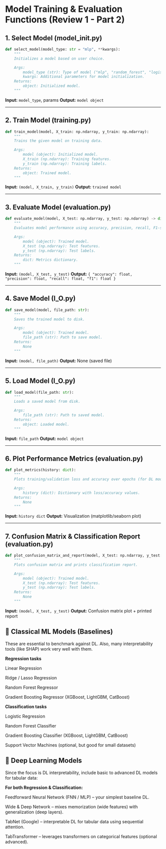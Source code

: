 # Model Training & Evaluation Functions (Review 1 - Part 2)

## 1. Select Model (model_init.py)

```python
def select_model(model_type: str = "mlp", **kwargs):
    """
    Initializes a model based on user choice.

    Args:
        model_type (str): Type of model ("mlp", "random_forest", "logistic", etc.).
        kwargs: Additional parameters for model initialization.
    Returns:
        object: Initialized model.
    """
```

**Input:** `model_type`, params
**Output:** `model object`

---

## 2. Train Model (training.py)

```python
def train_model(model, X_train: np.ndarray, y_train: np.ndarray):
    """
    Trains the given model on training data.

    Args:
        model (object): Initialized model.
        X_train (np.ndarray): Training features.
        y_train (np.ndarray): Training labels.
    Returns:
        object: Trained model.
    """
```

**Input:** `(model, X_train, y_train)`
**Output:** `trained model`

---

## 3. Evaluate Model (evaluation.py)

```python
def evaluate_model(model, X_test: np.ndarray, y_test: np.ndarray) -> dict:
    """
    Evaluates model performance using accuracy, precision, recall, F1-score.

    Args:
        model (object): Trained model.
        X_test (np.ndarray): Test features.
        y_test (np.ndarray): Test labels.
    Returns:
        dict: Metrics dictionary.
    """
```

**Input:** `(model, X_test, y_test)`
**Output:** `{ "accuracy": float, "precision": float, "recall": float, "f1": float }`

---

## 4. Save Model (I_O.py)

```python
def save_model(model, file_path: str):
    """
    Saves the trained model to disk.

    Args:
        model (object): Trained model.
        file_path (str): Path to save model.
    Returns:
        None
    """
```

**Input:** `(model, file_path)`
**Output:** None (saved file)

---

## 5. Load Model (I_O.py)

```python
def load_model(file_path: str):
    """
    Loads a saved model from disk.

    Args:
        file_path (str): Path to saved model.
    Returns:
        object: Loaded model.
    """
```

**Input:** `file_path`
**Output:** `model object`

---

## 6. Plot Performance Metrics (evaluation.py)

```python
def plot_metrics(history: dict):
    """
    Plots training/validation loss and accuracy over epochs (for DL models).

    Args:
        history (dict): Dictionary with loss/accuracy values.
    Returns:
        None
    """
```

**Input:** `history dict`
**Output:** Visualization (matplotlib/seaborn plot)

---

## 7. Confusion Matrix & Classification Report (evaluation.py)

```python
def plot_confusion_matrix_and_report(model, X_test: np.ndarray, y_test: np.ndarray):
    """
    Plots confusion matrix and prints classification report.

    Args:
        model (object): Trained model.
        X_test (np.ndarray): Test features.
        y_test (np.ndarray): Test labels.
    Returns:
        None
    """
```

**Input:** `(model, X_test, y_test)`
**Output:** Confusion matrix plot + printed report


## 🔹 Classical ML Models (Baselines)

These are essential to benchmark against DL. Also, many interpretability tools (like SHAP) work very well with them.

**Regression tasks**

Linear Regression

Ridge / Lasso Regression

Random Forest Regressor

Gradient Boosting Regressor (XGBoost, LightGBM, CatBoost)

**Classification tasks**

Logistic Regression

Random Forest Classifier

Gradient Boosting Classifier (XGBoost, LightGBM, CatBoost)

Support Vector Machines (optional, but good for small datasets)


## 🔹 Deep Learning Models

Since the focus is DL interpretability, include basic to advanced DL models for tabular data:
 
**For both Regression & Classification:**

Feedforward Neural Network (FNN / MLP) – your simplest baseline DL. 

Wide & Deep Network – mixes memorization (wide features) with generalization (deep layers).

TabNet (Google) – interpretable DL for tabular data using sequential attention.

TabTransformer – leverages transformers on categorical features (optional advanced).
